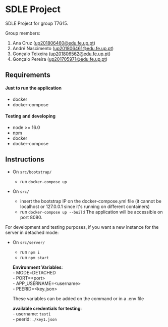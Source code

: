 # SDLE Project

SDLE Project for group T7G15.

Group members:
1. Ana Cruz (up201806460@edu.fe.up.pt)
2. André Nascimento (up201806461@edu.fe.up.pt)
3. Gonçalo Teixeira (up201806562@edu.fe.up.pt)
4. Gonçalo Pereira (up201705971@edu.fe.up.pt)


## Requirements

#### Just to run the application
- docker
- docker-compose

#### Testing and developing
- node >= 16.0
- npm
- docker
- docker-compose

## Instructions

- On `src/bootstrap/`
	- run `docker-compose up`
	
- On `src/`
	- insert the bootstrap IP on the docker-compose.yml file (it cannot be localhost or 127.0.0.1 since it's running on different containers)
	- run `docker-compose up --build`
	The application will be accessible on port 8080.


For development and testing purposes, if you want a new instance for the server in detached mode:
- On `src/server/`
    - run `npm i`
	- run `npm start`
	
	**Environment Variables**:  
        - MODE=DETACHED  
        - PORT=\<port>  
        - APP_USERNAME=\<username>  
        - PEERID=\<key.json>  
    
    These variables can be added on the command or in a .env file

	**available credentials for testing**:  
	    - username: `test1`  
	    - peerid: `./key1.json`  

	
